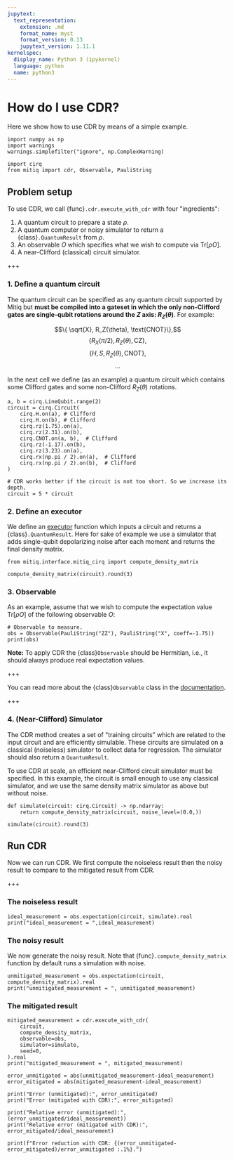 ```yaml
---
jupytext:
  text_representation:
    extension: .md
    format_name: myst
    format_version: 0.13
    jupytext_version: 1.11.1
kernelspec:
  display_name: Python 3 (ipykernel)
  language: python
  name: python3
---
```


# How do I use CDR?

Here we show how to use CDR by means of a simple example.

```{code-cell} ipython3
import numpy as np
import warnings
warnings.simplefilter("ignore", np.ComplexWarning)

import cirq
from mitiq import cdr, Observable, PauliString
```

## Problem setup

To use CDR, we call {func}`.cdr.execute_with_cdr` with four "ingredients":

1. A quantum circuit to prepare a state $\rho$.
1. A quantum computer or noisy simulator to return a {class}`.QuantumResult` from $\rho$.
1. An observable $O$ which specifies what we wish to compute via $\text{Tr} [ \rho O ]$.
1. A near-Clifford (classical) circuit simulator.

+++

### 1. Define a quantum circuit

The quantum circuit can be specified as any quantum circuit supported by Mitiq but
**must be compiled into a gateset in which the only non-Clifford gates are
single-qubit rotations around the $Z$ axis: $R_Z(\theta)$**.  For example:

$$\{ \sqrt{X}, R_Z(\theta), \text{CNOT}\},$$
$$\{{R_X(\pi/2)}, R_Z(\theta), \text{CZ}\},$$
$$\{H, S, R_Z(\theta), \text{CNOT}\},$$
$$ \dots$$

In the next cell we define (as an example) a quantum circuit which contains some
Clifford gates and some non-Clifford $R_Z(\theta)$ rotations.

```{code-cell} ipython3
a, b = cirq.LineQubit.range(2)
circuit = cirq.Circuit(
    cirq.H.on(a), # Clifford
    cirq.H.on(b), # Clifford
    cirq.rz(1.75).on(a),
    cirq.rz(2.31).on(b),
    cirq.CNOT.on(a, b),  # Clifford
    cirq.rz(-1.17).on(b),
    cirq.rz(3.23).on(a),
    cirq.rx(np.pi / 2).on(a),  # Clifford
    cirq.rx(np.pi / 2).on(b),  # Clifford
)

# CDR works better if the circuit is not too short. So we increase its depth.
circuit = 5 * circuit
```

### 2. Define an executor
We define an [executor](executors.md) function which inputs a circuit and returns a {class}`.QuantumResult`. Here for sake of example we use a simulator that adds single-qubit depolarizing noise after each moment and returns the final density matrix.

```{code-cell} ipython3
from mitiq.interface.mitiq_cirq import compute_density_matrix

compute_density_matrix(circuit).round(3)
```

### 3. Observable
As an example, assume that we wish to compute the expectation value $\text{Tr} [ \rho O ]$ of the following observable $O$:

```{code-cell} ipython3
# Observable to measure.
obs = Observable(PauliString("ZZ"), PauliString("X", coeff=-1.75))
print(obs)
```

**Note:** To apply CDR the {class}`Observable` should be Hermitian, i.e., it should always produce real expectation values.

+++

You can read more about the {class}`Observable` class in the [documentation](observables.md).

+++

### 4. (Near-Clifford) Simulator
The CDR method creates a set of "training circuits" which are related to the input circuit and are efficiently simulable. These circuits are simulated on a classical (noiseless) simulator to collect data for regression. The simulator should also return a `QuantumResult`.

To use CDR at scale, an efficient near-Clifford circuit simulator must be specified. In this example, the circuit is small enough to use any classical simulator, and we use the same density matrix simulator as above but without noise.

```{code-cell} ipython3
def simulate(circuit: cirq.Circuit) -> np.ndarray:
    return compute_density_matrix(circuit, noise_level=(0.0,))

simulate(circuit).round(3)
```

## Run CDR

Now we can run CDR. We first compute the noiseless result then the noisy result to compare to the mitigated result from CDR.

+++

### The noiseless result

```{code-cell} ipython3
ideal_measurement = obs.expectation(circuit, simulate).real
print("ideal_measurement = ",ideal_measurement)
```

### The noisy result
We now generate the noisy result. Note that {func}`.compute_density_matrix` function by default runs a simulation with noise.

```{code-cell} ipython3
unmitigated_measurement = obs.expectation(circuit, compute_density_matrix).real
print("unmitigated_measurement = ", unmitigated_measurement)
```

### The mitigated result

```{code-cell} ipython3
mitigated_measurement = cdr.execute_with_cdr(
    circuit,
    compute_density_matrix,
    observable=obs,
    simulator=simulate,
    seed=0,
).real
print("mitigated_measurement = ", mitigated_measurement)
```

```{code-cell} ipython3
error_unmitigated = abs(unmitigated_measurement-ideal_measurement)
error_mitigated = abs(mitigated_measurement-ideal_measurement)

print("Error (unmitigated):", error_unmitigated)
print("Error (mitigated with CDR):", error_mitigated)

print("Relative error (unmitigated):", (error_unmitigated/ideal_measurement))
print("Relative error (mitigated with CDR):", error_mitigated/ideal_measurement)

print(f"Error reduction with CDR: {(error_unmitigated-error_mitigated)/error_unmitigated :.1%}.")
```
